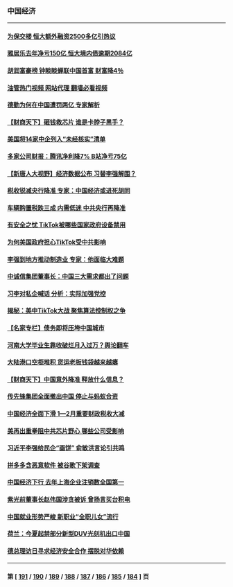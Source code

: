 ### 中国经济
---
#### [为保交楼 恒大额外融资2500多亿引热议](../../pages/ncid283/n13957468.md?03250045) 
#### [雅居乐去年净亏150亿 恒大境内债逾期2084亿](../../pages/ncid283/n13957133.md?03250045) 
#### [胡润富豪榜 钟睒睒蝉联中国首富 财富降4％](../../pages/ncid283/n13957396.md?03250045) 
#### [油管热门视频 网站代理 翻墙必看视频](http://138.2.39.72:81/youtube.html?epic-marker?03250045)
#### [德勤为何在中国遭罚两亿 专家解析](../../pages/ncid283/n13957104.md?03250045) 
#### [【财商天下】砸钱救芯片 谁是卡脖子黑手？](../../pages/ncid283/n13957118.md?03250045) 
#### [美国将14家中企列入“未经核实”清单](../../pages/ncid283/n13956999.md?03250045) 
#### [多家公司财报：腾讯净利降7% B站净亏75亿](../../pages/ncid283/n13957121.md?03250045) 
#### [【新唐人大视野】经济数据公布 习替李强解围？](../../pages/ncid283/n13957008.md?03250045) 
#### [税收锐减央行降准 专家：中国经济或进死胡同](../../pages/ncid283/n13956804.md?03250045) 
#### [车辆购置税跌三成 内需低迷 中共央行再降准](../../pages/ncid283/n13957069.md?03250045) 
#### [有安全之忧 TikTok被哪些国家政府设备禁用](../../pages/ncid283/n13956948.md?03250045) 
#### [为何美国政府担心TikTok受中共影响](../../pages/ncid283/n13956931.md?03250045) 
#### [李强到地方推动制造业 专家：他面临大难题](../../pages/ncid283/n13956840.md?03250045) 
#### [中诚信集团董事长：中国三大需求都出了问题](../../pages/ncid283/n13956315.md?03250045) 
#### [习李对私企喊话 分析：实际加强党控](../../pages/ncid283/n13956045.md?03250045) 
#### [揭秘：美中TikTok大战 聚焦算法控制权之争](../../pages/ncid283/n13956048.md?03250045) 
#### [【名家专栏】债务即将压垮中国城市](../../pages/ncid283/n13953703.md?03250045) 
#### [河南大学毕业生靠收破烂月入过万？舆论翻车](../../pages/ncid283/n13955876.md?03250045) 
#### [大陆港口空柜堆积 货运老板钱袋越来越瘪](../../pages/ncid283/n13955172.md?03250045) 
#### [【财商天下】中国意外降准 释放什么信息？](../../pages/ncid283/n13955320.md?03250045) 
#### [传先锋集团全面撤出中国 停止与蚂蚁合资](../../pages/ncid283/n13955259.md?03250045) 
#### [中国经济全面下滑 1—2月重要财政税收大减](../../pages/ncid283/n13955181.md?03250045) 
#### [美再出重拳阻中共芯片野心 哪些公司受影响](../../pages/ncid283/n13955288.md?03250045) 
#### [习近平李强给民企“画饼” 俞敏洪言论引共鸣](../../pages/ncid283/n13954948.md?03250045) 
#### [拼多多含恶意软件 被谷歌下架调查](../../pages/ncid283/n13955053.md?03250045) 
#### [中国经济下行 去年上海企业注销数全国第一](../../pages/ncid283/n13954930.md?03250045) 
#### [紫光前董事长赵伟国涉贪被诉 曾扬言买台积电](../../pages/ncid283/n13954387.md?03250045) 
#### [中国就业形势严峻 新职业“全职儿女”流行](../../pages/ncid283/n13953154.md?03250045) 
#### [荷兰：今夏起禁部分新型DUV光刻机出口中国](../../pages/ncid283/n13953171.md?03250045) 
#### [德总理访日寻求经济安全合作 摆脱对华依赖](../../pages/ncid283/n13953123.md?03250045) 

---
#### 第 [ [191](./191.md?03250045) / [190](./190.md?03250045) / [189](./189.md?03250045) / [188](./188.md?03250045) / [187](./187.md?03250045) / [186](./186.md?03250045) / [185](./185.md?03250045) / [184](./184.md?03250045) ] 页
